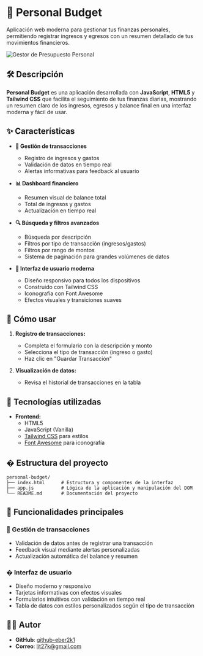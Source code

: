 # 📌 Personal Budget

Aplicación web moderna para gestionar tus finanzas personales, permitiendo registrar ingresos y egresos con un resumen detallado de tus movimientos financieros.

![Gestor de Presupuesto Personal](eber2k1.github.io/personal-budget)

## 🛠️ Descripción
**Personal Budget** es una aplicación desarrollada con **JavaScript**, **HTML5** y **Tailwind CSS** que facilita el seguimiento de tus finanzas diarias, mostrando un resumen claro de los ingresos, egresos y balance final en una interfaz moderna y fácil de usar.

## ✨ Características

- **💼 Gestión de transacciones**
  - Registro de ingresos y gastos
  - Validación de datos en tiempo real
  - Alertas informativas para feedback al usuario

- **📊 Dashboard financiero**
  - Resumen visual de balance total
  - Total de ingresos y gastos
  - Actualización en tiempo real

- **🔍 Búsqueda y filtros avanzados**
  - Búsqueda por descripción
  - Filtros por tipo de transacción (ingresos/gastos)
  - Filtros por rango de montos
  - Sistema de paginación para grandes volúmenes de datos

- **🎨 Interfaz de usuario moderna**
  - Diseño responsivo para todos los dispositivos
  - Construido con Tailwind CSS
  - Iconografía con Font Awesome
  - Efectos visuales y transiciones suaves

## 🚀 Cómo usar

1. **Registro de transacciones:**
   - Completa el formulario con la descripción y monto
   - Selecciona el tipo de transacción (ingreso o gasto)
   - Haz clic en "Guardar Transacción"

2. **Visualización de datos:**
   - Revisa el historial de transacciones en la tabla


## 🔧 Tecnologías utilizadas

- **Frontend:**
  - HTML5
  - JavaScript (Vanilla)
  - [Tailwind CSS](https://tailwindcss.com/) para estilos
  - [Font Awesome](https://fontawesome.com/) para iconografía

## � Estructura del proyecto

```
personal-budget/
├── index.html      # Estructura y componentes de la interfaz
├── app.js          # Lógica de la aplicación y manipulación del DOM
└── README.md       # Documentación del proyecto
```

## 🔑 Funcionalidades principales

### 📌 Gestión de transacciones
- Validación de datos antes de registrar una transacción
- Feedback visual mediante alertas personalizadas
- Actualización automática del balance y resumen


### � Interfaz de usuario
- Diseño moderno y responsivo
- Tarjetas informativas con efectos visuales
- Formularios intuitivos con validación en tiempo real
- Tabla de datos con estilos personalizados según el tipo de transacción

## 🧑‍💻 Autor
- **GitHub**: [github-eber2k1](https://github.com/eber2k1)  
- **Correo**: lit27k@gmail.com